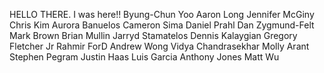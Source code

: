 HELLO THERE.
I was here!!
Byung-Chun Yoo
Aaron Long
Jennifer McGiny
Chris Kim
Aurora Banuelos
Cameron Sima
Daniel Prahl
Dan Zygmund-Felt
Mark Brown
Brian Mullin
Jarryd Stamatelos
Dennis Kalaygian
Gregory Fletcher Jr
Rahmir ForD
Andrew Wong
Vidya Chandrasekhar
Molly  Arant  
Stephen Pegram
Justin Haas
Luis Garcia
Anthony Jones
Matt Wu
